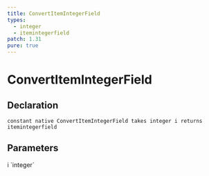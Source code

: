 ```yaml
---
title: ConvertItemIntegerField
types:
  - integer
  - itemintegerfield
patch: 1.31
pure: true
---
```


# ConvertItemIntegerField

## Declaration

```
constant native ConvertItemIntegerField takes integer i returns itemintegerfield
```

## Parameters
<dl>
  <dt>i `integer`</dt>
  <dd></dd>
</dl>